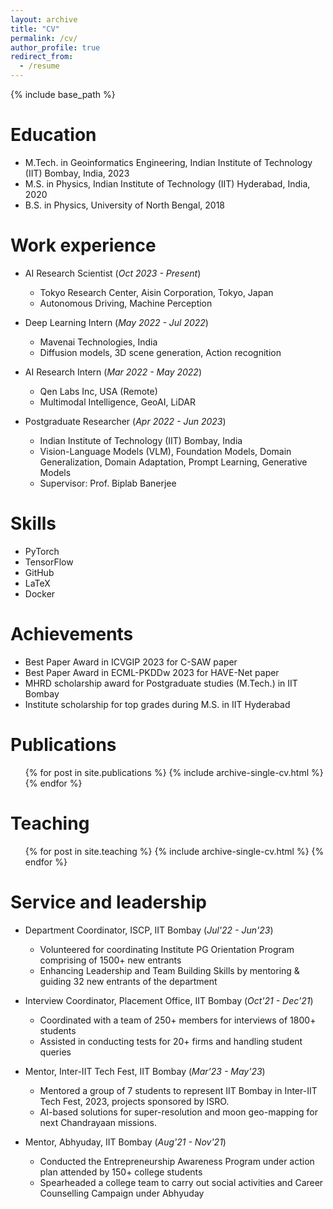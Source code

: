 ```yaml
---
layout: archive
title: "CV"
permalink: /cv/
author_profile: true
redirect_from:
  - /resume
---
```


{% include base_path %}

Education
======
* M.Tech. in Geoinformatics Engineering, Indian Institute of Technology (IIT) Bombay, India, 2023
* M.S. in Physics, Indian Institute of Technology (IIT) Hyderabad, India, 2020
* B.S. in Physics, University of North Bengal, 2018

Work experience
======
* AI Research Scientist (*Oct 2023 - Present*)
  * Tokyo Research Center, Aisin Corporation, Tokyo, Japan
  * Autonomous Driving, Machine Perception

* Deep Learning Intern (*May 2022 - Jul 2022*)
  * Mavenai Technologies, India
  * Diffusion models, 3D scene generation, Action recognition

* AI Research Intern (*Mar 2022 - May 2022*)
  * Qen Labs Inc, USA (Remote)
  * Multimodal Intelligence, GeoAI, LiDAR

* Postgraduate Researcher (*Apr 2022 - Jun 2023*)
  * Indian Institute of Technology (IIT) Bombay, India
  * Vision-Language Models (VLM), Foundation Models, Domain Generalization, Domain Adaptation, Prompt Learning, Generative Models
  * Supervisor: Prof. Biplab Banerjee
  
  
Skills
======
* PyTorch
* TensorFlow
* GitHub
* LaTeX
* Docker

Achievements
======
* Best Paper Award in ICVGIP 2023 for C-SAW paper
* Best Paper Award in ECML-PKDDw 2023 for HAVE-Net paper
* MHRD scholarship award for Postgraduate studies (M.Tech.) in IIT Bombay
* Institute scholarship for top grades during M.S. in IIT Hyderabad

Publications
======
  <ul>{% for post in site.publications %}
    {% include archive-single-cv.html %}
  {% endfor %}</ul>
  
Teaching
======
  <ul>{% for post in site.teaching %}
    {% include archive-single-cv.html %}
  {% endfor %}</ul>
  
Service and leadership
======
* Department Coordinator, ISCP, IIT Bombay (*Jul'22 - Jun'23*)
  * Volunteered for coordinating Institute PG Orientation Program comprising of 1500+ new entrants
  * Enhancing Leadership and Team Building Skills by mentoring & guiding 32 new entrants of the department
    
* Interview Coordinator, Placement Office, IIT Bombay (*Oct'21 - Dec'21*)
  * Coordinated with a team of 250+ members for interviews of 1800+ students
  * Assisted in conducting tests for 20+ firms and handling student queries
    
* Mentor, Inter-IIT Tech Fest, IIT Bombay (*Mar'23 - May'23*)
  * Mentored a group of 7 students to represent IIT Bombay in Inter-IIT Tech Fest, 2023, projects sponsored by ISRO.
  * AI-based solutions for super-resolution and moon geo-mapping for next Chandrayaan missions.
 
* Mentor, Abhyuday, IIT Bombay (*Aug'21 - Nov'21*)
  * Conducted the Entrepreneurship Awareness Program under action plan attended by 150+ college students
  * Spearheaded a college team to carry out social activities and Career Counselling Campaign under Abhyuday
